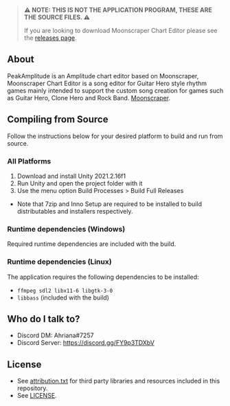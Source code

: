 > **⚠️ NOTE: THIS IS NOT THE APPLICATION PROGRAM, THESE ARE THE SOURCE FILES. ⚠️**
>
> If you are looking to download Moonscraper Chart Editor please see the
> [releases page](https://github.com/Ahriana/PeakAmplitude/releases).

## About
PeakAmplitude is an Amplitude chart editor based on Moonscraper, Moonscraper Chart Editor is a song editor for Guitar Hero style rhythm games mainly intended to support the custom song creation for games such as Guitar Hero, Clone Hero and Rock Band.
[Moonscraper](https://github.com/FireFox2000000/Moonscraper-Chart-Editor).

## Compiling from Source
Follow the instructions below for your desired platform to build and run from source.

### All Platforms
1. Download and install Unity 2021.2.16f1
2. Run Unity and open the project folder with it
3. Use the menu option Build Processes > Build Full Releases
  - Note that 7zip and Inno Setup are required to be installed to build distributables and installers respectively. 

### Runtime dependencies (Windows)
Required runtime dependencies are included with the build.

### Runtime dependencies (Linux)
The application requires the following dependencies to be installed:
- `ffmpeg sdl2 libx11-6 libgtk-3-0`
- `libbass` (included with the build)

## Who do I talk to?
* Discord DM: Ahriana#7257
* Discord Server: https://discord.gg/FY9p3TDXbV

## License
- See [attribution.txt](Assets/Documentation/attribution.txt) for third party libraries and resources included in this repository.
- See [LICENSE](LICENSE).
